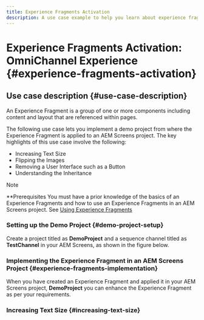 ```yaml
---
title: Experience Fragments Activation
description: A use case example to help you learn about experience fragments activation as it relates to AEM Screens.
---
```


# Experience Fragments Activation: OmniChannel Experience {#experience-fragments-activation}

## Use case description {#use-case-description}

An Experience Fragment is a group of one or more components including content and layout that are referenced within pages.

The following use case lets you implement a demo project from where the Experience Fragment is applied to an AEM Screens project. The key highlights of this use case involve the following:

* Increasing Text Size
* Flipping the Images
* Removing a User Interface such as a Button
* Understanding the Inheritance

>[!NOTE]
>**Prerequisites
>You must have a prior knowledge of the basics of an Experience Fragments and how to use an Experience Fragments in an AEM Screens project. See [Using Experience Fragments](/help/user-guide/experience-fragments-in-screens.md)

### Setting up the Demo Project {#demo-project-setup}

Create a project titled as **DemoProject** and a sequence channel titled as **TestChannel** in your AEM Screens, as shown in the figure below.

### Implementing the Experience Fragment in an AEM Screens Project {#experience-fragments-implementation}

When you have created an Experience Fragment and applied it in your AEM Screens project, **DemoProject** you can enhance the Experience Fragment as per your requirements.

### Increasing Text Size {#increasing-text-size}






